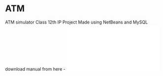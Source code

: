 # ATM
ATM simulator Class 12th IP Project
Made using NetBeans and MySQL
download manual from here - ![Manual](/Manual.pdf?raw=true "ATM")
